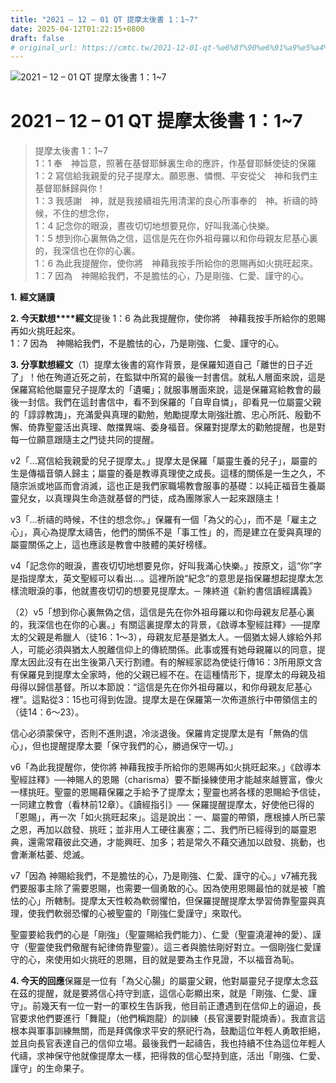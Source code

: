 ```yaml
---
title: "2021 – 12 – 01 QT 提摩太後書 1：1~7"
date: 2025-04-12T01:22:15+0800
draft: false
# original_url: https://cmtc.tw/2021-12-01-qt-%e6%8f%90%e6%91%a9%e5%a4%aa%e5%be%8c%e6%9b%b8-1%ef%bc%9a17
---
```


![2021 – 12 – 01 QT 提摩太後書 1：1\~7](/images/qt.jpg   "2021 – 12 – 01 QT 提摩太後書 1：1\~7")

# 2021 – 12 – 01 QT 提摩太後書 1：1\~7

> 提摩太後書 1：1\~7  
> 1：1 奉　神旨意，照著在基督耶穌裏生命的應許，作基督耶穌使徒的保羅  
> 1：2 寫信給我親愛的兒子提摩太。願恩惠、憐憫、平安從父　神和我們主基督耶穌歸與你！  
> 1：3 我感謝　神，就是我接續祖先用清潔的良心所事奉的　神。祈禱的時候，不住的想念你，  
> 1：4 記念你的眼淚，晝夜切切地想要見你，好叫我滿心快樂。  
> 1：5 想到你心裏無偽之信，這信是先在你外祖母羅以和你母親友尼基心裏的，我深信也在你的心裏。  
> 1：6 為此我提醒你，使你將　神藉我按手所給你的恩賜再如火挑旺起來。  
> 1：7 因為　神賜給我們，不是膽怯的心，乃是剛強、仁愛、謹守的心。

**1.** **經文誦讀**

**2. 今天默想****經文**提後 1：6 為此我提醒你，使你將　神藉我按手所給你的恩賜再如火挑旺起來。  
1：7 因為　神賜給我們，不是膽怯的心，乃是剛強、仁愛、謹守的心。

**3. 分享默想經文**（1）提摩太後書的寫作背景，是保羅知道自己「離世的日子近了」！他在殉道近死之前，在監獄中所寫的最後一封書信。就私人層面來說，這是保羅寫給他屬靈兒子提摩太的「遺囑」；就服事層面來說，這是保羅寫給教會的最後一封信。我們在這封書信中，看不到保羅的「自卑自憐」，卻看見一位屬靈父親的「諄諄教誨」，充滿愛與真理的勸勉，勉勵提摩太剛強壯膽、忠心所託、殷勤不懈、倚靠聖靈活出真理、敵擋異端、委身福音。保羅對提摩太的勸勉提醒，也是對每一位願意跟隨主之門徒共同的提醒。

v2「…寫信給我親愛的兒子提摩太。」提摩太是保羅「屬靈生養的兒子」，屬靈的生是傳福音領人歸主；屬靈的養是教導真理使之成長。這樣的關係是一生之久，不隨宗派或地區而會消滅，這也正是我們家職場教會服事的基礎：以純正福音生養屬靈兒女，以真理與生命造就基督的門徒，成為團隊家人一起來跟隨主！

v3「…祈禱的時候，不住的想念你。」保羅有一個「為父的心」，而不是「雇主之心」，真心為提摩太禱告，他們的關係不是「事工性」的，而是建立在愛與真理的屬靈關係之上，這也應該是教會中肢體的美好榜樣。

v4「記念你的眼淚，晝夜切切地想要見你，好叫我滿心快樂。」按原文，這“你”字是指提摩太，英文聖經可以看出…。這裡所說“紀念”的意思是指保羅想起提摩太怎樣流眼淚的事，他就晝夜切切的想要見提摩太。─ 陳終道《新約書信讀經講義》

（2）v5「想到你心裏無偽之信，這信是先在你外祖母羅以和你母親友尼基心裏的，我深信也在你的心裏。」有關這裏提摩太的背景，《啟導本聖經註釋》──提摩太的父親是希臘人（徒16：1～3），母親友尼基是猶太人。一個猶太婦人嫁給外邦人，可能必須與猶太人脫離信仰上的傳統關係。此事或獲有她母親羅以的同意，提摩太因此沒有在出生後第八天行割禮。有的解經家認為使徒行傳16：3所用原文含有保羅見到提摩太全家時，他的父親已經不在。在這種情形下，提摩太的母親及祖母得以歸信基督。所以本節說：“這信是先在你外祖母羅以，和你母親友尼基心裡”。這點從3：15也可得到佐證。提摩太是在保羅第一次佈道旅行中帶領信主的（徒14：6～23）。

信心必須蒙保守，否則不進則退，冷淡退後。保羅肯定提摩太是有「無偽的信心」，但也提醒提摩太要「保守我們的心，勝過保守一切。」

v6「為此我提醒你，使你將 神藉我按手所給你的恩賜再如火挑旺起來。」《啟導本聖經註釋》──神賜人的恩賜（charisma）要不斷操練使用才能越來越豐富，像火一樣挑旺。聖靈的恩賜藉保羅之手給予了提摩太；聖靈也將各樣的恩賜給予信徒，一同建立教會（看林前12章）。《讀經指引》── 保羅提醒提摩太，好使他已得的「恩賜」，再一次「如火挑旺起來」。這是說出：一、屬靈的帶領，應根據人所已蒙之恩，再加以啟發、挑旺；並非用人工硬往裏塞；二、我們所已經得到的屬靈恩典，還需常藉彼此交通，才能興旺、加多；若是常久不藉交通加以啟發、挑動，也會漸漸枯萎、熄滅。

v7「因為 神賜給我們，不是膽怯的心，乃是剛強、仁愛、謹守的心。」v7補充我們要服事主除了需要恩賜，也需要一個勇敢的心。因為使用恩賜最怕的就是被「膽怯的心」所轄制。提摩太天性較為軟弱懼怕，但保羅提醒提摩太學習倚靠聖靈與真理，使我們軟弱恐懼的心被聖靈的「剛強仁愛謹守」來取代。

聖靈要給我們的心是「剛強」（聖靈賜給我們能力）、仁愛（聖靈澆灌神的愛）、謹守（聖靈使我們儆醒有紀律倚靠聖靈）。這三者與膽怯剛好對立。一個剛強仁愛謹守的心，來使用如火挑旺的恩賜，目的就是要為主作見證，不以福音為恥。

**4. 今天的回應**保羅是一位有「為父心腸」的屬靈父親，他對屬靈兒子提摩太念茲在茲的提醒，就是要將信心持守到底，這信心彰顯出來，就是「剛強、仁愛、謹守」。前幾天有一位一對一的軍校生告訴我，他目前正遭遇到在信仰上的逼迫，長官要求他們要進行「舞龍」（他們稱跑龍）的訓練（長官還要對龍燒香）。我直言這根本與軍事訓練無關，而是拜偶像求平安的祭祀行為，鼓勵這位年輕人勇敢拒絕，並且向長官表達自己的信仰立場。最後我們一起禱告，我也持續不住為這位年輕人代禱，求神保守他就像提摩太一樣，把得救的信心堅持到底，活出「剛強、仁愛、謹守」的生命果子。